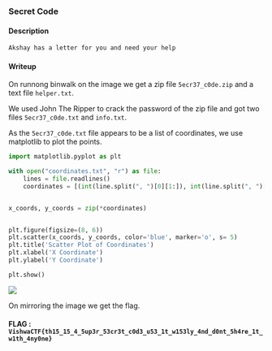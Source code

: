 ### Secret Code

#### Description
```txt
Akshay has a letter for you and need your help
```

#### Writeup
On runnong binwalk on the image we get a zip file `5ecr37_c0de.zip` and a text file `helper.txt`.

We used John The Ripper to crack the password of the zip file and got two files `5ecr37_c0de.txt` and `info.txt`.

As the `5ecr37_c0de.txt` file appears to be a list of coordinates, we use matplotlib to plot the points.

```py
import matplotlib.pyplot as plt

with open("coordinates.txt", "r") as file:
    lines = file.readlines()
    coordinates = [(int(line.split(", ")[0][1:]), int(line.split(", ")[1][:-2])) for line in lines]


x_coords, y_coords = zip(*coordinates)


plt.figure(figsize=(8, 6))
plt.scatter(x_coords, y_coords, color='blue', marker='o', s= 5)
plt.title('Scatter Plot of Coordinates')
plt.xlabel('X Coordinate')
plt.ylabel('Y Coordinate')

plt.show()
```

![](https://media.discordapp.net/attachments/1203376160348708951/1213451703245086791/Figure_1.png?ex=65f585f6&is=65e310f6&hm=6aa1beccfdb32e7df03f91a5d780b46c54a5113d187f50771c7097e453d5f214&=&width=1714&height=968)

On mirroring the image we get the flag.

#### FLAG : `VishwaCTF{th15_15_4_5up3r_53cr3t_c0d3_u53_1t_w153ly_4nd_d0nt_5h4re_1t_w1th_4ny0ne}`